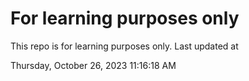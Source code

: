 # For learning purposes only
This repo is for learning purposes only.
Last updated at

Thursday, October 26, 2023 11:16:18 AM

